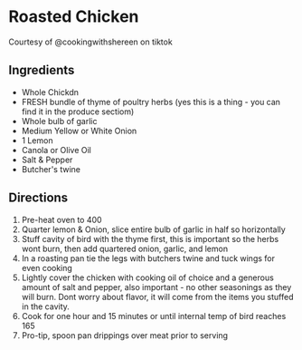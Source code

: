 # Roasted Chicken
Courtesy of @cookingwithshereen on tiktok
 
## Ingredients
- Whole Chickdn
- FRESH bundle of thyme of poultry herbs (yes this is a thing - you can find it in the produce sectiom)
- Whole bulb of garlic
- Medium Yellow or White Onion 
- 1 Lemon
- Canola or Olive Oil
- Salt & Pepper
- Butcher's twine

## Directions
1. Pre-heat oven to 400 
2. Quarter lemon & Onion, slice entire bulb of garlic in half so horizontally 
3. Stuff cavity of bird with the thyme first, this is important so the herbs wont burn, then add quartered onion, garlic, and lemon
4. In a roasting pan tie the legs with butchers twine and tuck wings for even cooking
5. Lightly cover the chicken with cooking oil of choice and a generous amount of salt and pepper, also important - no other seasonings as they will burn. Dont worry about flavor, it will come from the items you stuffed in the cavity.
6. Cook for one hour and 15 minutes or until internal temp of bird reaches 165
7. Pro-tip, spoon pan drippings over meat prior to serving
